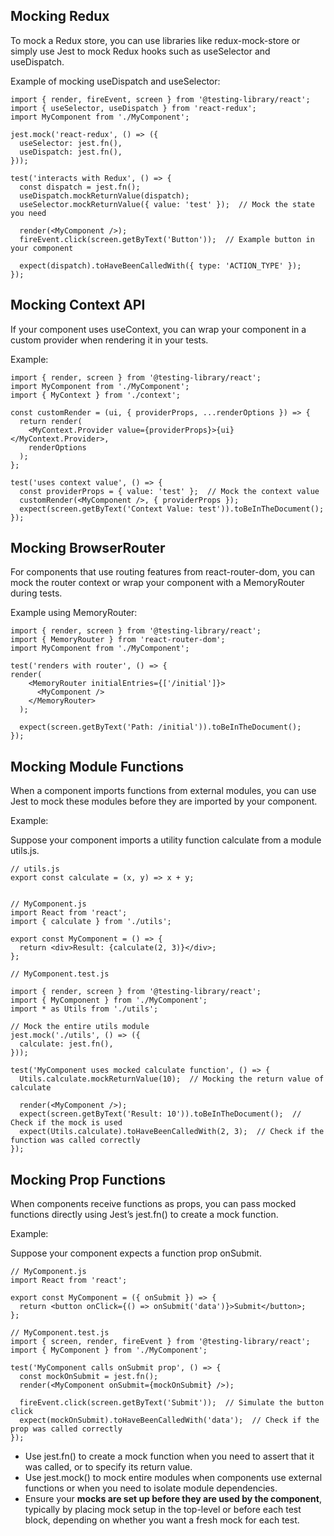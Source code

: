 ## Mocking Redux

To mock a Redux store, you can use libraries like redux-mock-store or simply use Jest to mock Redux hooks such as useSelector and useDispatch.

Example of mocking useDispatch and useSelector:

```
import { render, fireEvent, screen } from '@testing-library/react';
import { useSelector, useDispatch } from 'react-redux';
import MyComponent from './MyComponent';

jest.mock('react-redux', () => ({
  useSelector: jest.fn(),
  useDispatch: jest.fn(),
}));

test('interacts with Redux', () => {
  const dispatch = jest.fn();
  useDispatch.mockReturnValue(dispatch);
  useSelector.mockReturnValue({ value: 'test' });  // Mock the state you need

  render(<MyComponent />);
  fireEvent.click(screen.getByText('Button'));  // Example button in your component

  expect(dispatch).toHaveBeenCalledWith({ type: 'ACTION_TYPE' });
});
```

## Mocking Context API

If your component uses useContext, you can wrap your component in a custom provider when rendering it in your tests.

Example:

```
import { render, screen } from '@testing-library/react';
import MyComponent from './MyComponent';
import { MyContext } from './context';

const customRender = (ui, { providerProps, ...renderOptions }) => {
  return render(
    <MyContext.Provider value={providerProps}>{ui}</MyContext.Provider>,
    renderOptions
  );
};

test('uses context value', () => {
  const providerProps = { value: 'test' };  // Mock the context value
  customRender(<MyComponent />, { providerProps });
  expect(screen.getByText('Context Value: test')).toBeInTheDocument();
});
```

## Mocking BrowserRouter

For components that use routing features from react-router-dom, you can mock the router context or wrap your component with a MemoryRouter during tests.

Example using MemoryRouter:

```
import { render, screen } from '@testing-library/react';
import { MemoryRouter } from 'react-router-dom';
import MyComponent from './MyComponent';

test('renders with router', () => {
render(
    <MemoryRouter initialEntries={['/initial']}>
      <MyComponent />
    </MemoryRouter>
  );

  expect(screen.getByText('Path: /initial')).toBeInTheDocument();
});
```

## Mocking Module Functions

When a component imports functions from external modules, you can use Jest to mock these modules before they are imported by your component.

Example:

Suppose your component imports a utility function calculate from a module utils.js.

```
// utils.js
export const calculate = (x, y) => x + y;


// MyComponent.js
import React from 'react';
import { calculate } from './utils';

export const MyComponent = () => {
  return <div>Result: {calculate(2, 3)}</div>;
};

// MyComponent.test.js

import { render, screen } from '@testing-library/react';
import { MyComponent } from './MyComponent';
import * as Utils from './utils';

// Mock the entire utils module
jest.mock('./utils', () => ({
  calculate: jest.fn(),
}));

test('MyComponent uses mocked calculate function', () => {
  Utils.calculate.mockReturnValue(10);  // Mocking the return value of calculate

  render(<MyComponent />);
  expect(screen.getByText('Result: 10')).toBeInTheDocument();  // Check if the mock is used
  expect(Utils.calculate).toHaveBeenCalledWith(2, 3);  // Check if the function was called correctly
});
```

## Mocking Prop Functions

When components receive functions as props, you can pass mocked functions directly using Jest’s jest.fn() to create a mock function.

Example:

Suppose your component expects a function prop onSubmit.

```
// MyComponent.js
import React from 'react';

export const MyComponent = ({ onSubmit }) => {
  return <button onClick={() => onSubmit('data')}>Submit</button>;
};

// MyComponent.test.js
import { screen, render, fireEvent } from '@testing-library/react';
import { MyComponent } from './MyComponent';

test('MyComponent calls onSubmit prop', () => {
  const mockOnSubmit = jest.fn();
  render(<MyComponent onSubmit={mockOnSubmit} />);

  fireEvent.click(screen.getByText('Submit'));  // Simulate the button click
  expect(mockOnSubmit).toHaveBeenCalledWith('data');  // Check if the prop was called correctly
});

```

- Use jest.fn() to create a mock function when you need to assert that it was called, or to specify its return value.
- Use jest.mock() to mock entire modules when components use external functions or when you need to isolate module dependencies.
- Ensure your **mocks are set up before they are used by the component**, typically by placing mock setup in the top-level or before each test block, depending on whether you want a fresh mock for each test.
